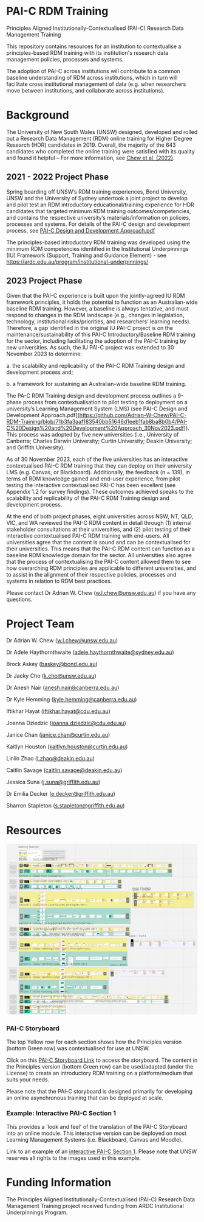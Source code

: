 # PAI-C RDM Training
Principles Aligned Institutionally-Contextualised (PAI-C) Research Data Management Training

This repository contains resources for an institution to contextualise a principles-based RDM training with its institution's research data management policies, processes and systems.

The adoption of PAI-C across institutions will contribute to a common baseline understanding of RDM across institutions, which in turn will facilitate cross institutional management of data (e.g. when researchers move between institutions, and collaborate across institutions). 

# Background
The University of New South Wales (UNSW) designed, developed and rolled out a Research Data Management (RDM) online training for Higher Degree Research (HDR) candidates in 2019. Overall, the majority of the 643 candidates who completed the online training were satisfied with its quality and found it helpful – For more information, see [Chew et al. (2022)](https://journals.sagepub.com/doi/abs/10.1177/03400352211054120).

## 2021 - 2022 Project Phase
Spring boarding off UNSW’s RDM training experiences, Bond University, UNSW and the University of Sydney undertook a joint project to develop and pilot test an RDM introductory educational/training experience for HDR candidates that targeted minimum RDM training outcomes/competencies, and contains the respective university’s materials/information on policies, processes and systems. For details of the PAI-C design and development process, see [PAI-C Design and Development Approach.pdf](https://github.com/Adrian-W-Chew/PAI-C-RDM-Training/blob/71b3fa3aaf183540bb51646d1eeb1fab8ba8b0b4/PAI-C%20Design%20and%20Development%20Approach_30Nov2023.pdf)

The principles-based introductory RDM training was developed using the minimum RDM competencies identified in the Institutional Underpinnings (IU) Framework (Support, Training and Guidance Element) - see https://ardc.edu.au/program/institutional-underpinnings/

## 2023 Project Phase
Given that the PAI-C experience is built upon the jointly-agreed IU RDM framework principles, it holds the potential to function as an Australian-wide baseline RDM training. However, a baseline is always tentative, and must respond to changes in the RDM landscape (e.g., changes in legislation, technology, institutional risks/priorities, and researchers’ learning needs). Therefore, a gap identified in the original IU PAI-C project is on the maintenance/sustainability of this PAI-C Introductory/Baseline RDM training for the sector, including facilitating the adoption of the PAI-C training by new universities. As such, the IU PAI-C project was extended to 30 November 2023 to determine:

a.	the scalability and replicability of the PAI-C RDM Training design and development process and;

b.	a framework for sustaining an Australian-wide baseline RDM training.

The PA-C RDM Training design and development process outlines a 9-phase process from contextualisation to pilot testing to deployment on a university’s Learning Management System (LMS) (see PAI-C Design and Development Approach.pdf](https://github.com/Adrian-W-Chew/PAI-C-RDM-Training/blob/71b3fa3aaf183540bb51646d1eeb1fab8ba8b0b4/PAI-C%20Design%20and%20Development%20Approach_30Nov2023.pdf)). This process was adopted by five new universities (i.e., University of Canberra; Charles Darwin University; Curtin University; Deakin University; and Griffith University).

As of 30 November 2023, each of the five universities has an interactive contextualised PAI-C RDM training that they can deploy on their university LMS (e.g. Canvas, or Blackboard). Additionally, the feedback (n = 139), in terms of RDM knowledge gained and end-user experience, from pilot testing the interactive contextualised PAI-C has been excellent (see Appendix 1.2 for survey findings). These outcomes achieved speaks to the scalability and replicability of the PAI-C RDM Training design and development process.

At the end of both project phases, eight universities across NSW, NT, QLD, VIC, and WA reviewed the PAI-C RDM content in detail through (1) internal stakeholder consultations at their universities, and (2) pilot testing of their interactive contextualised PAI-C RDM training with end-users. All universities agree that the content is sound and can be contextualised for their universities. This means that the PAI-C RDM content can function as a baseline RDM knowledge domain for the sector. All universities also agree that the process of contextualising the PAI-C content allowed them to see how overarching RDM principles are applicable to different universities, and to assist in the alignment of their respective policies, processes and systems in relation to RDM best practices.


Please contact Dr Adrian W. Chew (w.l.chew@unsw.edu.au) if you have any questions.

# Project Team
Dr Adrian W. Chew (w.l.chew@unsw.edu.au)

Dr Adele Haythornthwaite (adele.haythornthwaite@sydney.edu.au)

Brock Askey (baskey@bond.edu.au)

Dr Jacky Cho (k.cho@unsw.edu.au)

Dr Anesh Nair (anesh.nair@canberra.edu.au)

Dr Kyle Hemming (kyle.hemming@canberra.edu.au)

Iftikhar Hayat (iftikhar.hayat@cdu.edu.au)

Joanna Dziedzic (joanna.dziedzic@cdu.edu.au)

Janice Chan (janice.chan@curtin.edu.au)

Kaitlyn Houston (kaitlyn.houston@curtin.edu.au)

Linlin Zhao (l.zhao@deakin.edu.au)

Caitlin Savage (caitlin.savage@deakin.edu.au)

Jessica Suna (j.suna@griffith.edu.au)

Dr Emilia Decker (e.decker@griffith.edu.au)

Sharron Stapleton (s.stapleton@griffith.edu.au)



# Resources

![This is a macroview of the PAI-C Storyboard](https://github.com/Adrian-W-Chew/PAI-C-RDM-Training/blob/main/Macroview%20of%20PAI-C%20Storyboard.png)

### PAI-C Storyboard
The top Yellow row for each section shows how the Principles version (bottom Green row) was contextualised for use at UNSW.

Click on this [PAI-C Storyboard Link](https://miro.com/app/board/uXjVPtesJvg=/?share_link_id=933170072270) to access the storyboard. The content in the Principles version (bottom Green row) can be used/adapted (under the License) to create an introductory RDM training on a platform/medium that suits your needs.

Please note that the PAI-C storyboard is designed primarily for developing an online asynchronous training that can be deployed at scale.

### Example: Interactive PAI-C Section 1
This provides a 'look and feel' of the translation of the PAI-C Storyboard into an online module. This interactive version can be deployed on most Learning Management Systems (i.e. Blackboard, Canvas and Moodle).

Link to an example of an [interactive PAI-C Section 1](https://rdmpocketrockets.ispring.com/app/preview/33da2228-a0f4-11ed-8a0b-7aa57ad180db). Please note that UNSW reserves all rights to the images used in this example.

# Funding Information
The Principles Aligned Institutionally-Contextualised (PAI-C) Research Data Management Training project received funding from ARDC Institutional Underpinnings Program.

